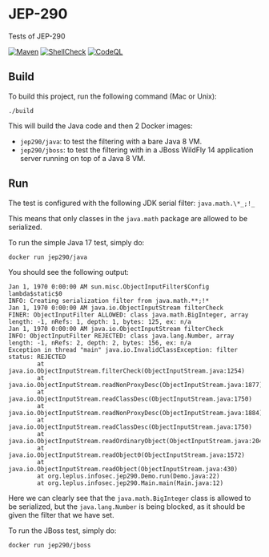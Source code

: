 # JEP-290

Tests of JEP-290

[![Maven](https://github.com/thomasleplus/JEP-290/workflows/Maven/badge.svg)](https://github.com/thomasleplus/JEP-290/actions?query=workflow:"Maven")
[![ShellCheck](https://github.com/thomasleplus/JEP-290/workflows/ShellCheck/badge.svg)](https://github.com/thomasleplus/JEP-290/actions?query=workflow:"ShellCheck")
[![CodeQL](https://github.com/thomasleplus/JEP-290/workflows/CodeQL/badge.svg)](https://github.com/thomasleplus/JEP-290/actions?query=workflow:"CodeQL")

## Build

To build this project, run the following command (Mac or Unix):

```shell
./build
```

This will build the Java code and then 2 Docker images:

- `jep290/java`: to test the filtering with a bare Java 8 VM.
- `jep290/jboss`: to test the filtering with in a JBoss WildFly 14 application server running on top of a Java 8 VM.

## Run

The test is configured with the following JDK serial filter: `java.math.\*_;!_`

This means that only classes in the `java.math` package are allowed to
be serialized.

To run the simple Java 17 test, simply do:

```shell
docker run jep290/java
```

You should see the following output:

```text
Jan 1, 1970 0:00:00 AM sun.misc.ObjectInputFilter$Config lambda$static$0
INFO: Creating serialization filter from java.math.**;!*
Jan 1, 1970 0:00:00 AM java.io.ObjectInputStream filterCheck
FINER: ObjectInputFilter ALLOWED: class java.math.BigInteger, array length: -1, nRefs: 1, depth: 1, bytes: 125, ex: n/a
Jan 1, 1970 0:00:00 AM java.io.ObjectInputStream filterCheck
INFO: ObjectInputFilter REJECTED: class java.lang.Number, array length: -1, nRefs: 2, depth: 2, bytes: 156, ex: n/a
Exception in thread "main" java.io.InvalidClassException: filter status: REJECTED
        at java.io.ObjectInputStream.filterCheck(ObjectInputStream.java:1254)
        at java.io.ObjectInputStream.readNonProxyDesc(ObjectInputStream.java:1877)
        at java.io.ObjectInputStream.readClassDesc(ObjectInputStream.java:1750)
        at java.io.ObjectInputStream.readNonProxyDesc(ObjectInputStream.java:1884)
        at java.io.ObjectInputStream.readClassDesc(ObjectInputStream.java:1750)
        at java.io.ObjectInputStream.readOrdinaryObject(ObjectInputStream.java:2041)
        at java.io.ObjectInputStream.readObject0(ObjectInputStream.java:1572)
        at java.io.ObjectInputStream.readObject(ObjectInputStream.java:430)
        at org.leplus.infosec.jep290.Demo.run(Demo.java:22)
        at org.leplus.infosec.jep290.Main.main(Main.java:12)
```

Here we can clearly see that the `java.math.BigInteger` class is allowed
to be serialized, but the `java.lang.Number` is being blocked, as it
should be given the filter that we have set.

To run the JBoss test, simply do:

```shell
docker run jep290/jboss
```
